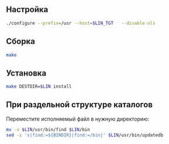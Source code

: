 <package-info :package="package" showsbu></package-info>

<script>
		new Vue({
		el: '#main',
		data: { package: {} },
		mounted: function () {
				this.getPackage('findutils');
		},
		methods: {
			getPackage: function(name) {
					getPackage(name)
					.then(response => this.package = response);
			},
		}
  })
</script>

## Настройка

```bash
./configure --prefix=/usr --host=$LIN_TGT   --disable-nls
```

## Сборка

```bash
make
```

## Установка

```bash
make DESTDIR=$LIN install
```

## При раздельной структуре каталогов

Переместите исполняемый файл в нужную директорию:

```bash
mv -v $LIN/usr/bin/find $LIN/bin
sed -i 's|find:=${BINDIR}|find:=/bin|' $LIN/usr/bin/updatedb
```
